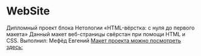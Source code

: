 # WebSite 
Дипломный проект блока Нетологии «HTML-вёрстка: с нуля до первого макета»
Данный макет веб-страницы свёрстан при помощи HTML и CSS. 
Выполнил: Мефёд Евгений
[Макет проекта можно посмотреть здесь:](https://heavenyoung1.github.io/WebSite/)
